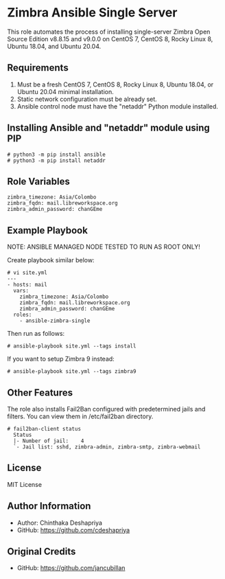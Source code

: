 Zimbra Ansible Single Server
============================
 
This role automates the process of installing single-server Zimbra Open Source Edition v8.8.15 and v9.0.0 on CentOS 7, CentOS 8, Rocky Linux 8, Ubuntu 18.04, and Ubuntu 20.04.

Requirements
------------

1) Must be a fresh CentOS 7, CentOS 8, Rocky Linux 8, Ubuntu 18.04, or Ubuntu 20.04 minimal installation.
2) Static network configuration must be already set.
3) Ansible control node must have the "netaddr" Python module installed.

Installing Ansible and "netaddr" module using PIP
-------------------------------------------------

    # python3 -m pip install ansible
    # python3 -m pip install netaddr

Role Variables
--------------

    zimbra_timezone: Asia/Colombo
    zimbra_fqdn: mail.libreworkspace.org
    zimbra_admin_password: chanGEme
    
Example Playbook
----------------

NOTE: ANSIBLE MANAGED NODE TESTED TO RUN AS ROOT ONLY!

Create playbook similar below:

    # vi site.yml
    --- 
    - hosts: mail
      vars:
        zimbra_timezone: Asia/Colombo
        zimbra_fqdn: mail.libreworkspace.org
        zimbra_admin_password: chanGEme
      roles:
        - ansible-zimbra-single

Then run as follows:

    # ansible-playbook site.yml --tags install

If you want to setup Zimbra 9 instead:

    # ansible-playbook site.yml --tags zimbra9

Other Features
--------------

The role also installs Fail2Ban configured with predetermined jails and filters. You can view them in /etc/fail2ban directory.

    # fail2ban-client status
      Status
      |- Number of jail:	4
      `- Jail list:	sshd, zimbra-admin, zimbra-smtp, zimbra-webmail

License
-------

MIT License

Author Information
------------------

- Author: Chinthaka Deshapriya
- GitHub: https://github.com/cdeshapriya

Original Credits 
-----------------

- GitHub: https://github.com/jancubillan
  
